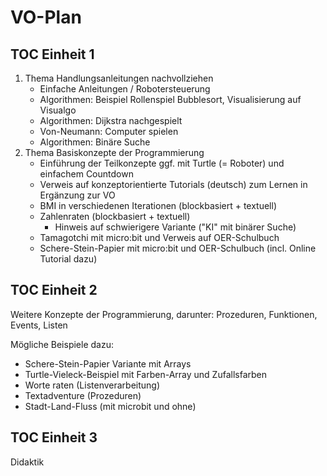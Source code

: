 # VO-Plan

## TOC Einheit 1
1. Thema Handlungsanleitungen nachvollziehen
   - Einfache Anleitungen / Robotersteuerung
   - Algorithmen: Beispiel Rollenspiel Bubblesort, Visualisierung auf Visualgo
   - Algorithmen: Dijkstra nachgespielt
   - Von-Neumann: Computer spielen
   - Algorithmen: Binäre Suche
2. Thema Basiskonzepte der Programmierung
   - Einführung der Teilkonzepte ggf. mit Turtle (= Roboter) und einfachem Countdown
   - Verweis auf konzeptorientierte Tutorials (deutsch) zum Lernen in Ergänzung zur VO
   - BMI in verschiedenen Iterationen (blockbasiert + textuell)
   - Zahlenraten (blockbasiert + textuell)
     - Hinweis auf schwierigere Variante ("KI" mit binärer Suche)
   - Tamagotchi mit micro:bit und Verweis auf OER-Schulbuch
   - Schere-Stein-Papier mit micro:bit und OER-Schulbuch (incl. Online Tutorial dazu)

## TOC Einheit 2
Weitere Konzepte der Programmierung, darunter: Prozeduren, Funktionen, Events, Listen

Mögliche Beispiele dazu:
* Schere-Stein-Papier Variante mit Arrays
* Turtle-Vieleck-Beispiel mit Farben-Array und Zufallsfarben
* Worte raten (Listenverarbeitung)
* Textadventure (Prozeduren)
* Stadt-Land-Fluss (mit microbit und ohne)

## TOC Einheit 3
Didaktik





